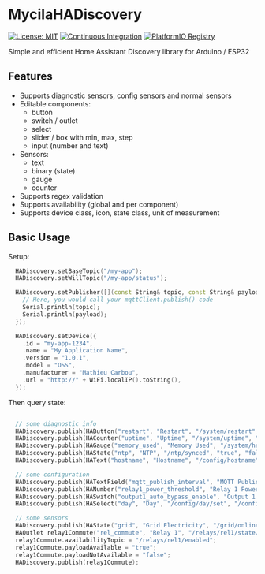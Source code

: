 # MycilaHADiscovery

[![License: MIT](https://img.shields.io/badge/License-MIT-yellow.svg)](https://opensource.org/licenses/MIT)
[![Continuous Integration](https://github.com/mathieucarbou/MycilaHADiscovery/actions/workflows/ci.yml/badge.svg)](https://github.com/mathieucarbou/MycilaHADiscovery/actions/workflows/ci.yml)
[![PlatformIO Registry](https://badges.registry.platformio.org/packages/mathieucarbou/library/MycilaHADiscovery.svg)](https://registry.platformio.org/libraries/mathieucarbou/MycilaHADiscovery)

Simple and efficient Home Assistant Discovery library for Arduino / ESP32

## Features

- Supports diagnostic sensors, config sensors and normal sensors
- Editable components:
  - button
  - switch / outlet
  - select
  - slider / box with min, max, step
  - input (number and text)
- Sensors:
  - text
  - binary (state)
  - gauge
  - counter
- Supports regex validation
- Supports availability (global and per component)
- Supports device class, icon, state class, unit of measurement

## Basic Usage

Setup:

```c++
  HADiscovery.setBaseTopic("/my-app");
  HADiscovery.setWillTopic("/my-app/status");

  HADiscovery.setPublisher([](const String& topic, const String& payload) {
    // Here, you would call your mqttClient.publish() code
    Serial.println(topic);
    Serial.println(payload);
  });

  HADiscovery.setDevice({
    .id = "my-app-1234",
    .name = "My Application Name",
    .version = "1.0.1",
    .model = "OSS",
    .manufacturer = "Mathieu Carbou",
    .url = "http://" + WiFi.localIP().toString(),
  });

```

Then query state:

```c++

  // some diagnostic info
  HADiscovery.publish(HAButton("restart", "Restart", "/system/restart", "restart", nullptr, HACategory::DIAGNOSTIC));
  HADiscovery.publish(HACounter("uptime", "Uptime", "/system/uptime", "duration", nullptr, "s", HACategory::DIAGNOSTIC));
  HADiscovery.publish(HAGauge("memory_used", "Memory Used", "/system/heap_used", "data_size", "mdi:memory", "B", HACategory::DIAGNOSTIC));
  HADiscovery.publish(HAState("ntp", "NTP", "/ntp/synced", "true", "false", "connectivity", nullptr, HACategory::DIAGNOSTIC));
  HADiscovery.publish(HAText("hostname", "Hostname", "/config/hostname", nullptr, "mdi:lan", HACategory::DIAGNOSTIC));

  // some configuration
  HADiscovery.publish(HATextField("mqtt_publish_interval", "MQTT Publish Interval", "/config/mqtt_interval/set", "/config/mqtt_interval", "^\\d+$", "mdi:timer-sand", HACategory::CONFIG));
  HADiscovery.publish(HANumber("relay1_power_threshold", "Relay 1 Power Threshold", "/config/rel1_power/set", "/config/rel1_power", HANumberMode::SLIDER, 0, 3000, 50, "mdi:flash", HACategory::CONFIG));
  HADiscovery.publish(HASwitch("output1_auto_bypass_enable", "Output 1 Auto Bypass", "/config/switch/set", "/config/switch", "true", "false", "mdi:water-boiler-auto", HACategory::CONFIG));
  HADiscovery.publish(HASelect("day", "Day", "/config/day/set", "/config/day", nullptr, HACategory::CONFIG, {"mon", "tue", "wed", "thu", "fri", "sat", "sun"}));

  // some sensors
  HADiscovery.publish(HAState("grid", "Grid Electricity", "/grid/online", "true", "false", "connectivity"));
  HAOutlet relay1Commute("rel_commute", "Relay 1", "/relays/rel1/state/set", "/relays/rel1/state", "on", "off");
  relay1Commute.availabilityTopic = "/relays/rel1/enabled";
  relay1Commute.payloadAvailable = "true";
  relay1Commute.payloadNotAvailable = "false";
  HADiscovery.publish(relay1Commute);
```
